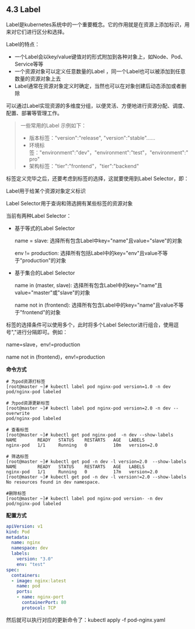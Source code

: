 
## 4.3 Label

Label是kubernetes系统中的一个重要概念。它的作用就是在资源上添加标识，用来对它们进行区分和选择。

Label的特点：

- 一个Label会以key/value键值对的形式附加到各种对象上，如Node、Pod、Service等等
- 一个资源对象可以定义任意数量的Label ，同一个Label也可以被添加到任意数量的资源对象上去
- Label通常在资源对象定义时确定，当然也可以在对象创建后动态添加或者删除

可以通过Label实现资源的多维度分组，以便灵活、方便地进行资源分配、调度、配置、部署等管理工作。

> 一些常用的Label 示例如下：
>
> - 版本标签："version":"release", "version":"stable"......
> - 环境标签："environment":"dev"，"environment":"test"，"environment":"pro"
> - 架构标签："tier":"frontend"，"tier":"backend"

标签定义完毕之后，还要考虑到标签的选择，这就要使用到Label Selector，即：

Label用于给某个资源对象定义标识

Label Selector用于查询和筛选拥有某些标签的资源对象

当前有两种Label Selector：

- 基于等式的Label Selector

  name = slave: 选择所有包含Label中key="name"且value="slave"的对象

  env != production: 选择所有包括Label中的key="env"且value不等于"production"的对象

- 基于集合的Label Selector

  name in (master, slave): 选择所有包含Label中的key="name"且value="master"或"slave"的对象

  name not in (frontend): 选择所有包含Label中的key="name"且value不等于"frontend"的对象

标签的选择条件可以使用多个，此时将多个Label Selector进行组合，使用逗号","进行分隔即可。例如：

name=slave，env!=production

name not in (frontend)，env!=production

**命令方式**

```shell
# 为pod资源打标签
[root@master ~]# kubectl label pod nginx-pod version=1.0 -n dev
pod/nginx-pod labeled

# 为pod资源更新标签
[root@master ~]# kubectl label pod nginx-pod version=2.0 -n dev --overwrite
pod/nginx-pod labeled

# 查看标签
[root@master ~]# kubectl get pod nginx-pod  -n dev --show-labels
NAME        READY   STATUS    RESTARTS   AGE   LABELS
nginx-pod   1/1     Running   0          10m   version=2.0

# 筛选标签
[root@master ~]# kubectl get pod -n dev -l version=2.0  --show-labels
NAME        READY   STATUS    RESTARTS   AGE   LABELS
nginx-pod   1/1     Running   0          17m   version=2.0
[root@master ~]# kubectl get pod -n dev -l version!=2.0 --show-labels
No resources found in dev namespace.

#删除标签
[root@master ~]# kubectl label pod nginx-pod version- -n dev
pod/nginx-pod labeled
```

**配置方式**

```yaml
apiVersion: v1
kind: Pod
metadata:
  name: nginx
  namespace: dev
  labels:
    version: "3.0" 
    env: "test"
spec:
  containers:
  - image: nginx:latest
    name: pod
    ports:
    - name: nginx-port
      containerPort: 80
      protocol: TCP
```

然后就可以执行对应的更新命令了：kubectl apply -f pod-nginx.yaml
